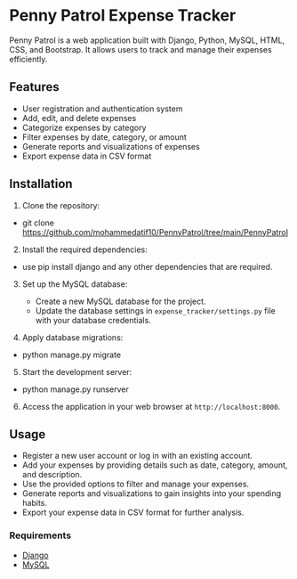 # Penny Patrol Expense Tracker

Penny Patrol is a web application built with Django, Python, MySQL, HTML, CSS, and Bootstrap. It allows users to track and manage their expenses efficiently.

## Features

- User registration and authentication system
- Add, edit, and delete expenses
- Categorize expenses by category
- Filter expenses by date, category, or amount
- Generate reports and visualizations of expenses
- Export expense data in CSV format

## Installation

1. Clone the repository:

 - git clone https://github.com/mohammedatif10/PennyPatrol/tree/main/PennyPatrol
 
 
2. Install the required dependencies:

- use pip install django
and any other dependencies that are required.


3. Set up the MySQL database:
   - Create a new MySQL database for the project.
   - Update the database settings in `expense_tracker/settings.py` file with your database credentials.

4. Apply database migrations:

- python manage.py migrate


5. Start the development server:

- python manage.py runserver


6. Access the application in your web browser at `http://localhost:8000`.

## Usage

- Register a new user account or log in with an existing account.
- Add your expenses by providing details such as date, category, amount, and description.
- Use the provided options to filter and manage your expenses.
- Generate reports and visualizations to gain insights into your spending habits.
- Export your expense data in CSV format for further analysis.

### Requirements

- [Django](https://www.djangoproject.com/)
- [MySQL](https://www.mysql.com/)




